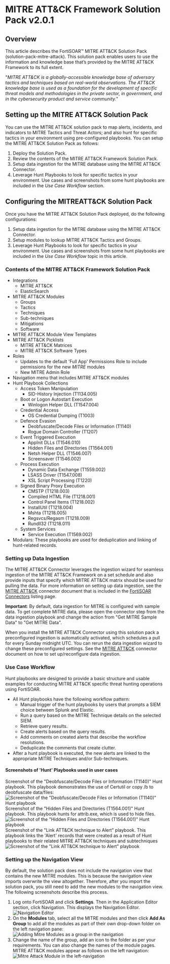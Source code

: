 # **MITRE ATT&CK Framework Solution Pack v2.0.1**


## Overview

This article describes the FortiSOAR™ MITRE ATT&CK Solution Pack (solution-pack-mitre-attack). This solution pack enables users to use the information and knowledge base that’s provided by the MITRE ATT&CK Framework to its full extent. 

"*MITRE ATT&CK is a globally-accessible knowledge base of adversary tactics and techniques based on real-world observations. The ATT&CK knowledge base is used as a foundation for the development of specific threat models and methodologies in the private sector, in government, and in the cybersecurity product and service community.*"

## Setting up the MITRE ATT&CK Solution Pack

You can use the MITRE ATT&CK solution pack to map alerts, incidents, and indicators to MITRE Tactics and Threat Actors; and also hunt for specific tactics in your environment using pre-configured playbooks.
You can setup the MITRE ATT&CK Solution Pack as follows:

1. Deploy the Solution Pack.
2. Review the contents of the MITRE ATT&CK Framework Solution Pack.
3. Setup data ingestion for the MITRE database using the MITRE ATT&amp;CK Connector.
4. Leverage Hunt Playbooks to look for specific tactics in your environment. Use cases and screenshots from some hunt playbooks are included in the *Use Case Workflow* section.

## Configuring the MITREATT&CK Solution Pack

Once you have the MITRE ATT&CK Solution Pack deployed, do the following configurations:

1. Setup data ingestion for the MITRE database using the MITRE ATT&CK Connector.
2. Setup modules to lookup MITRE ATT&CK Tactics and Groups. 
3. Leverage Hunt Playbooks to look for specific tactics in your environment. Use cases and screenshots from some hunt playbooks are included in the *Use Case Workflow* topic in this article.

### Contents of the MITRE ATT&CK Framework Solution Pack

- Integrations
    - MITRE ATT&CK
    - ElasticSearch
- MITRE ATT&CK Modules
    - Groups
    - Tactics
    - Techniques
    - Sub-techniques
    - Mitigations
    - Software
- MITRE ATT&CK Module View Templates
- MITRE ATT&CK Picklists
    - MITRE ATT&amp;CK Matrices
    - MITRE ATT&CK Software Types
- Roles
    - Updates to the default 'Full App' Permissions Role to include permissions for the new *MITRE* modules
    - New MITRE Admin Role
- Navigation menu that includes MITRE ATT&amp;CK modules
- Hunt Playbook Collections
    - Access Token Manipulation
        - SID-History Injection (T1134.005)
    - Boot or Logon Autostart Execution
        - Winlogon Helper DLL (T1547.004)
    - Credential Access
        - OS Credential Dumping (T1003)
    - Defence Evasion
        - Deobfuscate/Decode Files or Information (T1140)
        - Rogue Domain Controller (T1207)
    - Event Triggered Execution
        - AppInit DLLs (T1546.010)
        - Hidden Files and Directories (T1564.001)
        - Netsh Helper DLL (T1546.007)
        - Screensaver (T1546.002)
    - Process Execution
        - Dynamic Data Exchange (T1559.002)
        - LSASS Driver (T1547.008)
        - XSL Script Processing (T1220)
    - Signed Binary Proxy Execution
        - CMSTP (T1218.003)
        - Compiled HTML File (T1218.001)
        - Control Panel Items (T1218.002)
        - InstallUtil (T1218.004)
        - Mshta (T1218.005)
        - Regsvcs/Regasm (T1218.009)
        - Rundll32 (T1218.011)
    - System Services
        - Service Execution (T1569.002)
- Modulars: These playbooks are used for deduplication and linking of hunt-related records.

### Setting up Data Ingestion

The MITRE ATT&CK Connector leverages the ingestion wizard for seamless ingestion of the MITRE ATT&CK Framework on a set schedule and also provide inputs that specify which MITRE ATT&CK matrix should be used for pulling the data. For more information on setting up data ingestion, see the [MITRE ATT&CK](https://docs.fortinet.com/document/fortisoar/2.0.0/mitre-att-ck/149/mitre-att-amp-ck-v2-0-0) connector document that is included in the [FortiSOAR Connectors](https://docs.fortinet.com/fortisoar/connectors) listing page.

**Important**: By default, data ingestion for MITRE is configured with sample data. To get complete MITRE data, please open the connector step from the data ingestion playbook and change the action from "Get MITRE Sample Data" to "Get MITRE Data".

When you install the MITRE ATT&CK Connector using this solution pack a preconfigured ingestion is automatically activated, which schedules a pull for every Sunday midnight UTC. You can rerun the data ingestion wizard to change these preconfigured settings. See the [MITRE ATT&CK](https://docs.fortinet.com/document/fortisoar/2.0.0/mitre-att-ck/149/mitre-att-amp-ck-v2-0-0) connector document on how to set up/reconfigure data ingestion.

### Use Case Workflow

Hunt playbooks are designed to provide a basic structure and usable examples for conducting MITRE ATT&CK specific threat hunting operations using FortiSOAR.

- All Hunt playbooks have the following workflow pattern:
    - Manual trigger of the hunt playbooks by users that prompts a SIEM choice between Splunk and Elastic.
    - Run a query based on the MITRE Technique details on the selected SIEM.
    - Retrieve query results.
    - Create alerts based on the query results.
    - Add comments on created alerts that describe the workflow resolutions.
    - Deduplicate the comments that create clutter.
- After a hunt playbook is executed, the new alerts are linked to the appropriate MITRE Techniques and/or Sub-techniques.

#### Screenshots of 'Hunt' Playbooks used in user cases

Screenshot of the "Deobfuscate/Decode Files or Information (T1140)" Hunt playbook. This playbook demonstrates the use of Certutil or copy /b to deobfuscate data/files:  
![Screenshot of the "Deobfuscate/Decode Files or Information (T1140)" Hunt playbook](screenshots/screenshot_3.png)
Screenshot of the "Hidden Files and Directories (T1564.001)" Hunt playbook. This playbook hunts for attrib.exe, which is used to hide files.  
![Screenshot of the "Hidden Files and Directories (T1564.001)" Hunt playbook](screenshots/screenshot_4.png) 
Screenshot of the "Link ATT&CK technique to Alert" playbook. This playbook links the 'Alert' records that were created as a result of Hunt playbooks to their related MITRE ATT&CK techniques and subtechniques  
![Screenshot of the "Link ATT&CK technique to Alert" playbook](screenshots/screenshot_5.png) 

### Setting up the Navigation View

By default, the solution pack does not include the navigation view that contains the new MITRE modules. This is because the navigation view imports overwrite the view altogether. Therefore, after you import the solution pack, you still need to add the new modules to the navigation view. The following screenshots describe this process.

1. Log onto FortiSOAR and click **Settings**. Then in the Application Editor section, click Navigation. This displays the Navigation Editor.  
   ![Navigation Editor](screenshots/screenshot_6.png)
2. On the **Modules** tab, select all the MITRE modules and then click **Add As Group** to add all the modules as part of their own drop-down folder on the left navigation pane:  
    ![Adding Mitre Modules as a group in the navigation](screenshots/screenshot_7.png)
3. Change the name of the group, add an icon to the folder as per your requirements. You can also change the names of the module pages. MITRE ATT&CK modules appear as follows on the left navigation:  
   ![Mitre Attack Module in the left-navigation](screenshots/screenshot_8.png)
